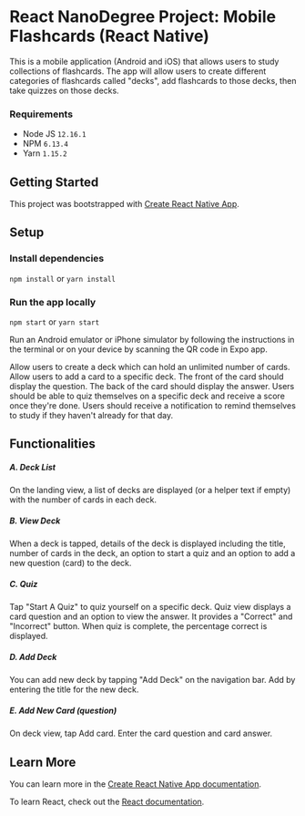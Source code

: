 # React NanoDegree Project: Mobile Flashcards (React Native)

This is a mobile application (Android and iOS) that allows users to study collections of flashcards. The app will allow users to create different categories of flashcards called "decks", add flashcards to those decks, then take quizzes on those decks.

### Requirements
* Node JS `12.16.1`
* NPM `6.13.4`
* Yarn `1.15.2`

## Getting Started
This project was bootstrapped with [Create React Native App](https://reactnative.dev/blog/2017/03/13/introducing-create-react-native-app).

## Setup
### Install dependencies
`npm install` or `yarn install`

### Run the app locally
`npm start` or `yarn start` <br>

Run an Android emulator or iPhone simulator by following the instructions in the terminal or on your device by scanning the QR code in Expo app.


Allow users to create a deck which can hold an unlimited number of cards.
Allow users to add a card to a specific deck.
The front of the card should display the question.
The back of the card should display the answer.
Users should be able to quiz themselves on a specific deck and receive a score once they're done.
Users should receive a notification to remind themselves to study if they haven't already for that day.

## Functionalities
##### A. Deck List
On the landing view, a list of decks are displayed (or a helper text if empty) with the number of cards in each deck.

##### B. View Deck
When a deck is tapped, details of the deck is displayed including the title, number of cards in the deck, an option to start a quiz and an option to add a new question (card) to the deck.

##### C. Quiz
Tap "Start A Quiz" to quiz yourself on a specific deck. Quiz view displays a card question and an option to view the answer. It provides a "Correct" and "Incorrect" button. When quiz is complete, the percentage correct is displayed.

##### D. Add Deck
You can add new deck by tapping "Add Deck" on the navigation bar. Add by entering the title for the new deck.

##### E. Add New Card (question)
On deck view, tap Add card. Enter the card question and card answer.

## Learn More

You can learn more in the [Create React Native App documentation](https://reactnative.dev/blog/2017/03/13/introducing-create-react-native-app).

To learn React, check out the [React documentation](https://reactjs.org/).
